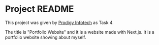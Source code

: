 # Project README

This project was given by [Prodigy Infotech](https://prodigyinfotech.dev/) as Task 4.

The title is "Portfolio Website" and it is a website made with Next.js. It is a portfolio website showing about myself.
